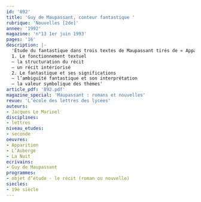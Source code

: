 ```yaml
---
id: '892'
title: 'Guy de Maupassant, conteur fantastique '
rubrique: 'Nouvelles [2de]'
annee: '1992'
magazine: 'n°13 1er juin 1993'
pages: '16'
description: |-
  'Étude du fantastique dans trois textes de Maupassant tirés de « Apparition et autres contes d’angoisse » (Garnier-Flammarion) : « Apparition », « L’Auberge », « La Nuit »…
  1. Le fonctionnement textuel
  – la structuration du récit
  – un récit intériorisé
  2. Le fantastique et ses significations
  – l’ambiguïté fantastique et son interprétation
  – la valeur symbolique des thèmes'
article_pdf: '892.pdf'
magazine_special: 'Maupassant : romans et nouvelles'
revue: 'L’école des lettres des lycées'
auteurs:
- Jacques Le Marinel
disciplines:
- lettres
niveau_etudes:
- seconde
oeuvres:
- Apparition
- L’Auberge
- La Nuit
ecrivains:
- Guy de Maupassant
programmes:
- objet d’étude - le récit (roman ou nouvelle)
siecles:
- 19e siècle
---
```


